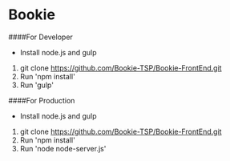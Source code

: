 # Bookie

####For Developer
- Install node.js and gulp

1. git clone https://github.com/Bookie-TSP/Bookie-FrontEnd.git
2. Run 'npm install'
3. Run 'gulp'

####For Production 
- Install node.js and gulp

1. git clone https://github.com/Bookie-TSP/Bookie-FrontEnd.git
2. Run 'npm install'
3. Run 'node node-server.js'
